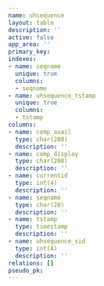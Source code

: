 ```yaml
---
name: uhsequence
layout: table
description: ''
active: false
app_area: ''
primary_key: 
indexes:
- name: seqname
  unique: true
  columns:
  - seqname
- name: uhsequence_tstamp
  unique: true
  columns:
  - tstamp
columns:
- name: comp_avail
  type: char(200)
  description: ''
- name: comp_display
  type: char(200)
  description: ''
- name: currentid
  type: int(4)
  description: ''
- name: seqname
  type: char(20)
  description: ''
- name: tstamp
  type: timestamp
  description: ''
- name: uhsequence_sid
  type: int(4)
  description: ''
relations: []
pseudo_pk: 
---
```


